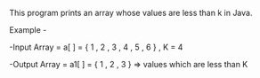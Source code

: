 This program prints an array whose values are less than k in Java.

Example - 

-Input Array = a[ ] = { 1 , 2 , 3 , 4 , 5 , 6 }
, K = 4

-Output Array = a1[ ] = { 1 , 2 , 3 } => values which are less than K
